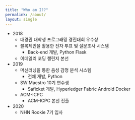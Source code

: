 ```yaml
---
title: "Who am I??"
permalink: /about/
layout: single
---
```


* 2018
  * 대경권 대학생 프로그래밍 경진대회 우수상
  * 블록체인을 활용한 전자 투표 및 설문조사 시스템
    * Back-end 개발, Python Flask
  * 이데일리 코딩 챌린지 본선
* 2019
  * 머신러닝을 통한 음성 감정 분석 시스템
    * 전체 개발, Python
  * SW Maestro 10기 연수생
    * Saficket 개발, Hyperledger Fabric Android Docker
  * ACM-ICPC
    * ACM-ICPC 본선 진출
* 2020
  * NHN Rookie 7기 입사
